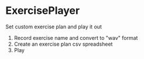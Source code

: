 # ExercisePlayer
Set custom exercise plan and play it out

1. Record exercise name and convert to "wav" format
2. Create an exercise plan csv spreadsheet
3. Play
